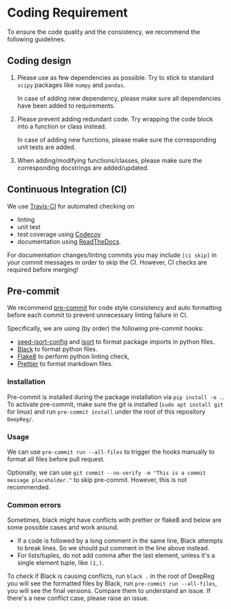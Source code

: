 # Coding Requirement

To ensure the code quality and the consistency, we recommend the following guidelines.

## Coding design

1. Please use as few dependencies as possible. Try to stick to standard `scipy` packages
   like `numpy` and `pandas`.

   In case of adding new dependency, please make sure all dependencies have been added
   to requirements.

1. Please prevent adding redundant code. Try wrapping the code block into a function or
   class instead.

   In case of adding new functions, please make sure the corresponding unit tests are
   added.

1. When adding/modifying functions/classes, please make sure the corresponding
   docstrings are added/updated.

## Continuous Integration (CI)

We use [Travis-CI](https://travis-ci.org/) for automated checking on

- linting
- unit test
- test coverage using [Codecov](https://codecov.io)
- documentation using [ReadTheDocs](https://readthedocs.org/).

For documentation changes/linting commits you may include `[ci skip]` in your commit
messages in order to skip the CI. However, CI checks are required before merging!

## Pre-commit

We recommend [pre-commit](https://pre-commit.com/) for code style consistency and auto
formatting before each commit to prevent unnecessary linting failure in CI.

Specifically, we are using (by order) the following pre-commit hooks:

- [seed-isort-config](https://github.com/asottile/seed-isort-config) and
  [isort](https://github.com/timothycrosley/isort) to format package imports in python
  files.
- [Black](https://github.com/psf/black) to format python files.
- [Flake8](https://gitlab.com/pycqa/flake8) to perform python linting check,
- [Prettier](https://prettier.io/) to format markdown files.

### Installation

Pre-commit is installed during the package installation via `pip install -e .`. To
activate pre-commit, make sure the git is installed (`sudo apt install git` for linux)
and run `pre-commit install` under the root of this repository `DeepReg/`.

### Usage

We can use `pre-commit run --all-files` to trigger the hooks manually to format all
files before pull request.

Optionally, we can use
`git commit --no-verify -m "This is a commit message placeholder."` to skip pre-commit.
However, this is not recommended.

### Common errors

Sometimes, black might have conflicts with prettier or flake8 and below are some
possible cases and work around.

- If a code is followed by a long comment in the same line, Black attempts to break
  lines. So we should put comment in the line above instead.
- For lists/tuples, do not add comma after the last element, unless it's a single
  element tuple, like `(1,)`.

To check if Black is causing conflicts, run `black .` in the root of DeepReg you will
see the formatted files by Black, run `pre-commit run --all-files`, you will see the
final versions. Compare them to understand an issue. If there's a new conflict case,
please raise an issue.
